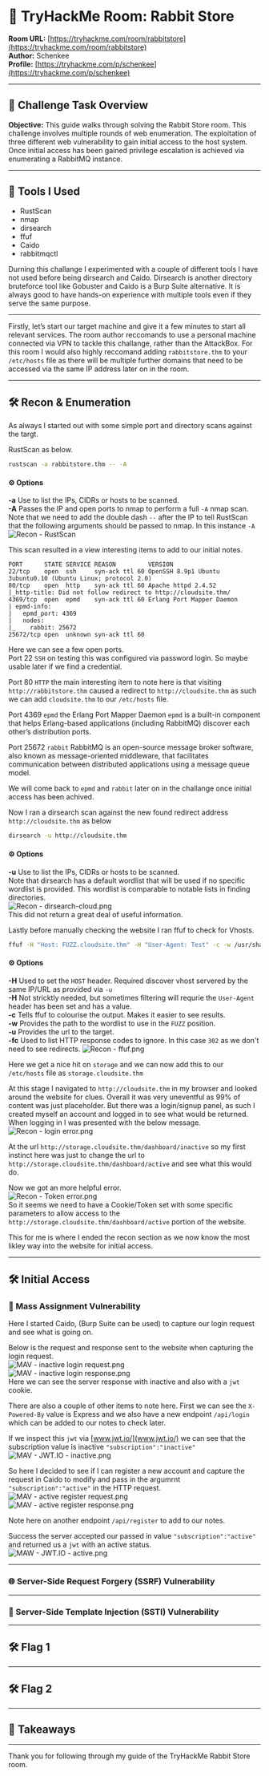 # 🧠 TryHackMe Room: Rabbit Store

**Room URL:** [https://tryhackme.com/room/rabbitstore](https://tryhackme.com/room/rabbitstore)  
**Author:** Schenkee  
**Profile:** [https://tryhackme.com/p/schenkee](https://tryhackme.com/p/schenkee)  

---

## 🧩 Challenge Task Overview  

**Objective:**  This guide walks through solving the Rabbit Store room. This challenge involves multiple rounds of web enumeration. The exploitation of three different web vulnerability to gain initial access to the host system. Once initial access has been gained privilege escalation is achieved via enumerating a RabbitMQ instance.


---

## 🧰 Tools I Used  
- RustScan  
- nmap  
- dirsearch  
- ffuf  
- Caido  
- rabbitmqctl

Durning this challange I experimented with a couple of different tools I have not used before being dirsearch and Caido. Dirsearch is another directory bruteforce tool like Gobuster and Caido is a Burp Suite alternative. It is always good to have hands-on experience with multiple tools even if they serve the same purpose.  

---

Firstly, let’s start our target machine and give it a few minutes to start all relevant services. The room author reccomands to use a personal machine connected via VPN to tackle this challange, rather than the AttackBox. For this room I would also highly reccomand adding `rabbitstore.thm` to your `/etc/hosts` file as there will be multiple further domains that need to be accessed via the same IP address later on in the room.

---

## 🛠️ Recon & Enumeration 

As always I started out with some simple port and directory scans against the targt.  

RustScan as below.  
```bash
rustscan -a rabbitstore.thm -- -A
```
#### ⚙️ **Options**   
**-a** Use to list the IPs, CIDRs or hosts to be scanned.  
**-A** Passes the IP and open ports to nmap to perform a full ```-A``` nmap scan.   
Note that we need to add the double dash ```--``` after the IP to tell RustScan that the following arguments should be passed to nmap. In this instance ```-A```  
![Recon - RustScan](./Images/Recon%20-%20RustScan.png)  

This scan resulted in a view interesting items to add to our initial notes.
```
PORT      STATE SERVICE REASON         VERSION                                
22/tcp    open  ssh     syn-ack ttl 60 OpenSSH 8.9p1 Ubuntu 3ubuntu0.10 (Ubuntu Linux; protocol 2.0)                                                  
80/tcp    open  http    syn-ack ttl 60 Apache httpd 2.4.52
|_http-title: Did not follow redirect to http://cloudsite.thm/
4369/tcp  open  epmd    syn-ack ttl 60 Erlang Port Mapper Daemon
| epmd-info: 
|   epmd_port: 4369
|   nodes: 
|_    rabbit: 25672
25672/tcp open  unknown syn-ack ttl 60
```
Here we can see a few open ports.  
Port 22 `SSH` on testing this was configured via password login. So maybe usable later if we find a credential.  

Port 80 `HTTP` the main interesting item to note here is that visiting `http://rabbitstore.thm` caused a redirect to `http://cloudsite.thm` as such we can add `cloudsite.thm` to our `/etc/hosts` file.  

Port 4369 `epmd` the Erlang Port Mapper Daemon `epmd` is a built-in component that helps Erlang-based applications (including RabbitMQ) discover each other’s distribution ports.

Port 25672 `rabbit` RabbitMQ is an open-source message broker software, also known as message-oriented middleware, that facilitates communication between distributed applications using a message queue model. 

We will come back to `epmd` and `rabbit` later on in the challange once initial access has been achived. 

Now I ran a dirsearch scan against the new found redirect address `http://cloudsite.thm` as below
```bash
dirsearch -u http://cloudsite.thm
```
#### ⚙️ **Options**   
**-u** Use to list the IPs, CIDRs or hosts to be scanned.  
Note that dirsearch has a default wordlist that will be used if no specific wordlist is provided. This wordlist is comparable to notable lists in finding directories.  
![Recon - dirsearch-cloud.png](./Images/Recon%20-%20dirsearch-cloud.png)  
This did not return a great deal of useful information.  

Lastly before manually checking the website I ran ffuf to check for Vhosts.
```bash
ffuf -H "Host: FUZZ.cloudsite.thm" -H "User-Agent: Test" -c -w /usr/share/wordlists/dirbuster/directory-list-2.3-medium.txt -u http://cloudsite.thm -fc 302
```  
#### ⚙️ **Options**   
**-H** Used to set the `HOST` header. Required discover vhost servered by the same IP/URL as provided via `-u`  
**-H** Not stricktly needed, but sometimes filtering will requrie the `User-Agent` header has been set and has a value.   
**-c** Tells ffuf to colourise the output. Makes it easier to see results.  
**-w** Provides the path to the wordlist to use in the `FUZZ` position.  
**-u** Provides the url to the target.  
**-fc** Used to list HTTP response codes to ignore. In this case `302` as we don't need to see redirects. 
![Recon - ffuf.png](./Images/Recon%20-%20ffuf.png)  

Here we get a nice hit on `storage` and we can now add this to our `/etc/hosts` file as `storage.cloudsite.thm`  

At this stage I navigated to `http://cloudsite.thm` in my browser and looked around the website for clues. Overall it was very uneventful as 99% of content was just placeholder. But there was a login/signup panel, as such I created myself an account and logged in to see what would be returned.  When logging in I was presented with the below message.
![Recon - login error.png](./Images/Recon%20-%20login%20error.png)  

At the url `http://storage.cloudsite.thm/dashboard/inactive` so my first instinct here was just to change the url to `http://storage.cloudsite.thm/dashboard/active` and see what this would do. 

Now we got an more helpful error.  
![Recon - Token error.png](./Images/Recon%20-%20Token%20error.png)  
So it seems we need to have a Cookie/Token set with some specific parameters to allow access to the `http://storage.cloudsite.thm/dashboard/active` portion of the website. 

This for me is where I ended the recon section as we now know the most likley way into the website for initial access.  

---

## 🛠️ Initial Access

### 🔑 Mass Assignment Vulnerability

Here I started Caido, (Burp Suite can be used) to capture our login request and see what is going on.  

Below is the request and response sent to the website when capturing the login request.  
![MAV - inactive login request.png](./Images/MAV%20-%20inactive%20login%20request.png)  
![MAV - inactive login response.png](./Images/MAV%20-%20inactive%20login%20response.png)  
Here we can see the server response with inactive and also with a `jwt` cookie.  

There are also a couple of other items to note here. First we can see the `X-Powered-By` value is Express and we also have a new endpoint `/api/login` which can be added to our notes to check later.  

If we inspect this `jwt` via [www.jwt.io/](www.jwt.io/)  we can see that the subscription value is inactive `"subscription":"inactive"`  
![MAV - JWT.IO - inactive.png](./Images/MAV%20-%20JWT.IO%20-%20inactive.png)  

So here I decided to see if I can register a new account and capture the request in Caido to modify and pass in the argumrnt `"subscription":"active"` in the HTTP request.  
![MAV - active register request.png](./Images/MAV%20-%20active%20register%20request.png)  
![MAV - active register response.png](./Images/MAV%20-%20active%20register%20response.png)  

Note here on another endpoint `/api/register` to add to our notes.  

Success the server accepted our passed in value `"subscription":"active"` and returned us a `jwt` with an active status.  
![MAW - JWT.IO - active.png](./Images/MAV%20-%20JWT.IO%20-%20active.png)






---


### 🌐 Server-Side Request Forgery (SSRF) Vulnerability

---

### 🧩 Server-Side Template Injection (SSTI) Vulnerability


---

## 🛠️ Flag 1 



---

## 🛠️ Flag 2


---

## 🧠 Takeaways  


---

Thank you for following through my guide of the TryHackMe Rabbit Store room.
